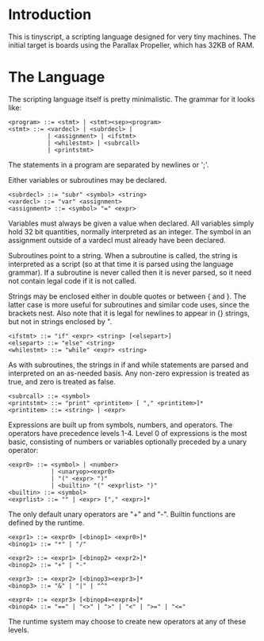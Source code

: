 Introduction
============
This is tinyscript, a scripting language designed for very tiny
machines. The initial target is boards using the Parallax Propeller,
which has 32KB of RAM.

The Language
============
The scripting language itself is pretty minimalistic. The grammar for it
looks like:

    <program> ::= <stmt> | <stmt><sep><program>
    <stmt> ::= <vardecl> | <subrdecl> |
               | <assignment> | <ifstmt>
               | <whilestmt> | <subrcall>
               | <printstmt>

The statements in a program are separated by newlines or ';'.

Either variables or subroutines may be declared.

    <subrdecl> ::= "subr" <symbol> <string>
    <vardecl> ::= "var" <assignment>
    <assignment> ::= <symbol> "=" <expr>

Variables must always be given a value when declared. All variables
simply hold 32 bit quantities, normally interpreted as an integer.
The symbol in an assignment outside of a vardecl must already have
been declared.

Subroutines point to a string. When a subroutine is called, the string
is interpreted as a script (so at that time it is parsed using the
language grammar). If a subroutine is never called then it is never
parsed, so it need not contain legal code if it is not called.

Strings may be enclosed either in double quotes or between { and }.
The latter case is more useful for subroutines and similar code uses,
since the brackets nest. Also note that it is legal for newlines to
appear in {} strings, but not in strings enclosed by ".

    <ifstmt> ::= "if" <expr> <string> [<elsepart>]
    <elsepart> ::= "else" <string>
    <whilestmt> ::= "while" <expr> <string>

As with subroutines, the strings in if and while statements are parsed
and interpreted on an as-needed basis. Any non-zero expression is
treated as true, and zero is treated as false.

    <subrcall> ::= <symbol>
    <printstmt> ::= "print" <printitem> [ "," <printitem>]*
    <printitem> ::= <string> | <expr>

Expressions are built up from symbols, numbers, and operators. The
operators have precedence levels 1-4. Level 0 of expressions is the
most basic, consisting of numbers or variables optionally preceded
by a unary operator:

    <expr0> ::= <symbol> | <number> 
                | <unaryop><expr0> 
                | "(" <expr> ")"
                | <builtin> "(" <exprlist> ")"
    <builtin> ::= <symbol>
    <exprlist> ::= "" | <expr> ["," <expr>]*

The only default unary operators are "+" and "-".
Builtin functions are defined by the runtime.

    <expr1> ::= <expr0> [<binop1> <expr0>]*
    <binop1> ::= "*" | "/"

    <expr2> ::= <expr1> [<binop2> <expr2>]*
    <binop2> ::= "+" | "-"

    <expr3> ::= <expr2> [<binop3><expr3>]*
    <binop3> ::= "&" | "|" | "^"

    <expr4> ::= <expr3> [<binop4><expr4>]*
    <binop4> ::= "==" | "<>" | ">" | "<" | ">=" | "<="

The runtime system may choose to create new operators at any of these levels.
